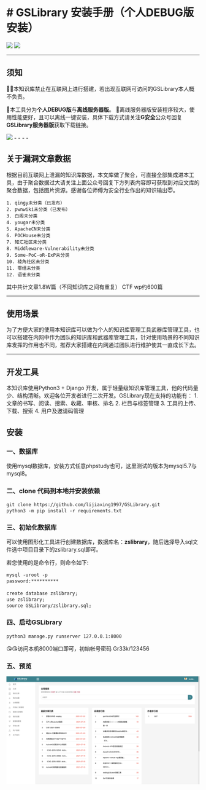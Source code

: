 # # GSLibrary 安装手册（个人DEBUG版安装）
![](https://img.shields.io/badge/python3-3.7-2dc937)
![](https://img.shields.io/badge/django-2.1.7-2dc937)
- - - -

## 须知
👻👻本知识库禁止在互联网上进行搭建，若出现互联网可访问的GSLibrary本人概不负责。

🥳本工具分为**个人DEBUG版**与**离线服务器版**。
🤩离线服务器版安装程序较大，使用性能更好，且可以离线一键安装，具体下载方式请关注**G安全**公众号回复**GSLibrary服务器版**获取下载链接。

<img src="./img/1.png" width="40%">
- - - -

## 关于漏洞文章数据
根据目前互联网上泄漏的知识库数据，本文库做了聚合，可直接全部集成进本工具，由于聚合数据过大请关注上面公众号回复下方列表内容即可获取到对应文库的聚合数据，包括图片资源。感谢各位师傅为安全行业作出的知识输出😇。

	1. qingy未分类（已发布）
	2. pwnwiki未分类（已发布）
	3. 白阁未分类
	4. yougar未分类
	5. ApacheCN未分类
	6. POCHouse未分类
	7. 知汇社区未分类
	8. Middleware-Vulnerability未分类
	9. Some-PoC-oR-ExP未分类
	10. 棱角社区未分类
	11. 零组未分类
	12. 语雀未分类

其中共计文章1.8W篇（不同知识库之间有重复）
CTF wp约600篇

- - - -
## 使用场景
为了方便大家的使用本知识库可以做为个人的知识库管理工具武器库管理工具，也可以搭建在内网中作为团队的知识库和武器库管理工具，针对使用场景的不同知识库发挥的作用也不同，推荐大家搭建在内网通过团队进行维护使其一直成长下去。

- - - -
## 开发工具
本知识库使用Python3 + Django 开发，属于轻量级知识库管理工具，他的代码量少、结构清晰。欢迎各位开发者进行二次开发。GSLibrary现在支持的功能有：
	1. 文章的书写、阅读、搜索、收藏、审核、排名
	2. 栏目与标签管理
	3. 工具的上传、下载、搜索
	4. 用户及邀请码管理

## 安装
### 一、数据库

使用mysql数据库，安装方式任意phpstudy也可，这里测试的版本为mysql5.7与mysql8。

### 二、clone 代码到本地并安装依赖

```
git clone https://github.com/lijiaxing1997/GSLibrary.git
python3 -m pip install -r requirements.txt
```

### 三、初始化数据库

可以使用图形化工具进行创建数据库，数据库名：**zslibrary**，随后选择导入sql文件选中项目目录下的zslibrary.sql即可。

若您使用的是命令行，则命令如下:
```
mysql -uroot -p
password:**********

create database zslibrary;
use zslibrary;
source GSLibrary/zslibrary.sql;
```

### 四、启动GSLibrary

```
python3 manage.py runserver 127.0.0.1:8000
```

😘😘访问本机8000端口即可，初始帐号密码 Gr33k/123456


### 五、预览

![](./img/2.png)

